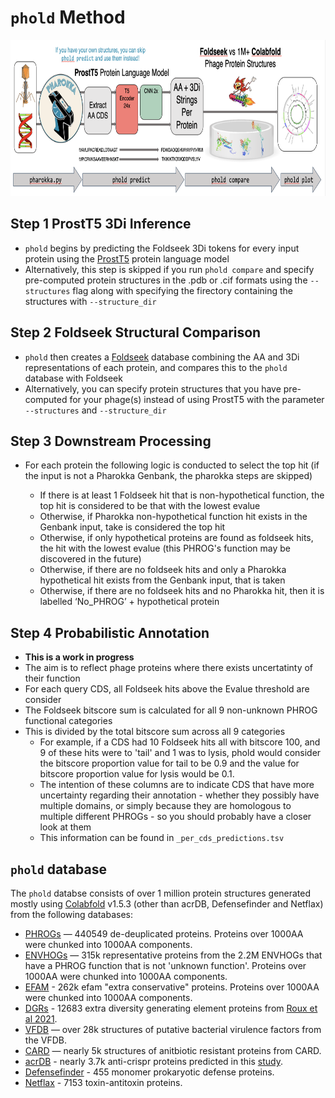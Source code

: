 # `phold` Method

<p align="center">
  <img src="img/phold_workflow.png" alt="phold method" height=250>
</p>

## Step 1 ProstT5 3Di Inference

* `phold` begins by predicting the Foldseek 3Di tokens for every input protein using the [ProstT5](https://github.com/mheinzinger/ProstT5) protein language model
* Alternatively, this step is skipped if you run `phold compare` and specify pre-computed protein structures in the .pdb or .cif formats using the `--structures` flag along with specifying the firectory containing the structures with `--structure_dir`

## Step 2 Foldseek Structural Comparison

* `phold` then creates a [Foldseek](https://github.com/steineggerlab/foldseek) database combining the AA and 3Di representations of each protein, and compares this to the `phold` database with Foldseek
* Alternatively, you can specify protein structures that you have pre-computed for your phage(s) instead of using ProstT5 with the parameter `--structures` and `--structure_dir`

## Step 3 Downstream Processing

* For each protein the following logic is conducted to select the top hit (if the input is not a Pharokka Genbank, the pharokka steps are skipped)

  * If there is at least 1 Foldseek hit that is non-hypothetical function, the top hit is considered to be that with the lowest evalue
  * Otherwise, if Pharokka non-hypothetical function hit exists in the Genbank input, take is considered the top hit
  * Otherwise, if only hypothetical proteins are found as foldseek hits, the hit with the lowest evalue (this PHROG's function may be discovered in the future)
  * Otherwise, if there are no foldseek hits and only a Pharokka hypothetical hit exists from the Genbank input, that is taken
  * Otherwise, if there are no foldseek hits and no Pharokka hit, then it is labelled ‘No_PHROG’ + hypothetical protein

## Step 4 Probabilistic Annotation

* **This is a work in progress**
* The aim is to reflect phage proteins where there exists uncertatinty of their function
* For each query CDS, all Foldseek hits above the Evalue threshold are consider
* The Foldseek bitscore sum is calculated for all 9 non-unknown PHROG functional categories
* This is divided by the total bitscore sum across all 9 categories
   *  For example, if a CDS had 10 Foldseek hits all with bitscore 100, and 9 of these hits were to 'tail' and 1 was to lysis, phold would consider the bitscore proportion value for tail to be 0.9 and the value for bitscore proportion value for lysis would be 0.1.
   *  The intention of these columns are to indicate CDS that have more uncertainty regarding their annotation - whether they possibly have multiple domains, or simply because they are homologous to multiple different PHROGs - so you should probably have a closer look at them
   *  This information can be found in `_per_cds_predictions.tsv`

## `phold` database

The `phold` databse consists of over 1 million protein structures generated mostly using [Colabfold](https://github.com/sokrypton/ColabFold) v1.5.3 (other than acrDB, Defensefinder and Netflax) from the following databases:

* [PHROGs](https://phrogs.lmge.uca.fr) — 440549 de-deuplicated proteins. Proteins over 1000AA were chunked into 1000AA components.
* [ENVHOGs](http://envhog.u-ga.fr/envhog/) — 315k representative proteins from the 2.2M ENVHOGs that have a PHROG function that is not 'unknown function'. Proteins over 1000AA were chunked into 1000AA components.
* [EFAM](https://doi.org/10.1093/bioinformatics/btab451) - 262k efam "extra conservative" proteins. Proteins over 1000AA were chunked into 1000AA components.
* [DGRs](https://doi.org/10.1038/s41467-021-23402-7) - 12683 extra diversity generating element proteins from [Roux et al 2021](https://doi.org/10.1038/s41467-021-23402-7).
* [VFDB](http://www.mgc.ac.cn/VFs/main.htm) — over 28k structures of putative bacterial virulence factors from the VFDB.
* [CARD](https://card.mcmaster.ca) — nearly 5k structures of anitbiotic resistant proteins from CARD.
* [acrDB](https://bcb.unl.edu/AcrDB/) - nearly 3.7k anti-crispr proteins predicted in this [study](https://doi.org/10.1089/crispr.2023.0011).
* [Defensefinder](https://defensefinder.mdmlab.fr) - 455 monomer prokaryotic defense proteins.
* [Netflax](https://doi.org/10.1073/pnas.2305393120) - 7153 toxin-antitoxin proteins.
